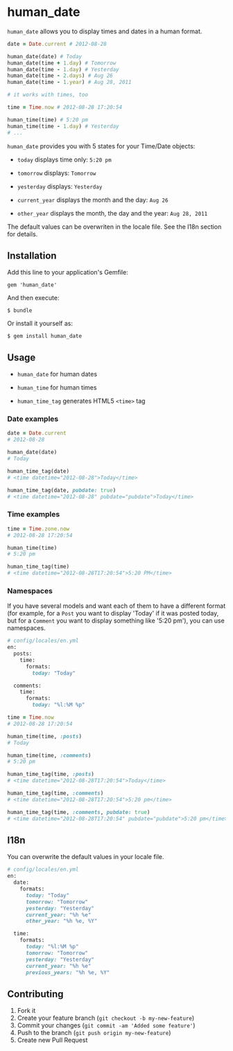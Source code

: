 # human_date

`human_date` allows you to display times and dates in a human format.

```ruby
date = Date.current # 2012-08-28

human_date(date) # Today
human_date(time + 1.day) # Tomorrow
human_date(time - 1.day) # Yesterday
human_date(time - 2.days) # Aug 26
human_date(time - 1.year) # Aug 28, 2011

# it works with times, too

time = Time.now # 2012-08-28 17:20:54

human_time(time) # 5:20 pm
human_time(time - 1.day) # Yesterday
# ...
```

`human_date` provides you with 5 states for your Time/Date objects:

- `today` displays time only: `5:20 pm`

- `tomorrow` displays: `Tomorrow`

- `yesterday` displays: `Yesterday`

- `current_year` displays the month and the day: `Aug 26`

- `other_year` displays the month, the day and the year: `Aug 28, 2011`

The default values can be overwriten in the locale file. See the I18n section for details.

## Installation

Add this line to your application's Gemfile:

    gem 'human_date'

And then execute:

    $ bundle

Or install it yourself as:

    $ gem install human_date

## Usage

- `human_date` for human dates

- `human_time` for human times

- `human_time_tag` generates HTML5 `<time>` tag

### Date examples
```ruby
date = Date.current
# 2012-08-28

human_date(date)
# Today

human_time_tag(date)
# <time datetime="2012-08-28">Today</time>

human_time_tag(date, pubdate: true)
# <time datetime="2012-08-28" pubdate="pubdate">Today</time>
```

### Time examples
```ruby
time = Time.zone.now
# 2012-08-28 17:20:54

human_time(time)
# 5:20 pm

human_time_tag(time)
# <time datetime="2012-08-28T17:20:54">5:20 PM</time>

```

### Namespaces

If you have several models and want each of them to have a different format (for example, for a `Post` you want to display 'Today' if it was posted today, but for a `Comment` you want to display something like '5:20 pm'), you can use namespaces.

```ruby
# config/locales/en.yml
en:
  posts:
    time:
      formats:
        today: "Today"

  comments:
    time:
      formats:
        today: "%l:%M %p"
```

```ruby
time = Time.now
# 2012-08-28 17:20:54

human_time(time, :posts)
# Today

human_time(time, :comments)
# 5:20 pm

human_time_tag(time, :posts)
# <time datetime="2012-08-28T17:20:54">Today</time>

human_time_tag(time, :comments)
# <time datetime="2012-08-28T17:20:54">5:20 pm</time>

human_time_tag(time, :comments, pubdate: true)
# <time datetime="2012-08-28T17:20:54" pubdate="pubdate">5:20 pm</time>
```

## I18n

You can overwrite the default values in your locale file.
```ruby
# config/locales/en.yml
en:
  date:
    formats:
      today: "Today"
      tomorrow: "Tomorrow"
      yesterday: "Yesterday"
      current_year: "%h %e"
      other_year: "%h %e, %Y"

  time:
    formats:
      today: "%l:%M %p"
      tomorrow: "Tomorrow"
      yesterday: "Yesterday"
      current_year: "%h %e"
      previous_years: "%h %e, %Y"

```

## Contributing

1. Fork it
2. Create your feature branch (`git checkout -b my-new-feature`)
3. Commit your changes (`git commit -am 'Added some feature'`)
4. Push to the branch (`git push origin my-new-feature`)
5. Create new Pull Request
